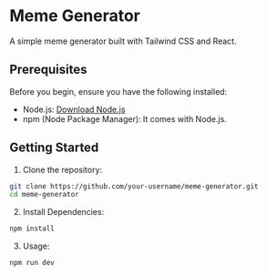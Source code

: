 # Meme Generator

A simple meme generator built with Tailwind CSS and React.

## Prerequisites

Before you begin, ensure you have the following installed:

- Node.js: [Download Node.js](https://nodejs.org/)
- npm (Node Package Manager): It comes with Node.js.

## Getting Started

1. Clone the repository:

```bash
git clone https://github.com/your-username/meme-generator.git
cd meme-generator
```

2. Install Dependencies:

```bash
npm install
```

3. Usage:

```bash
npm run dev
```
